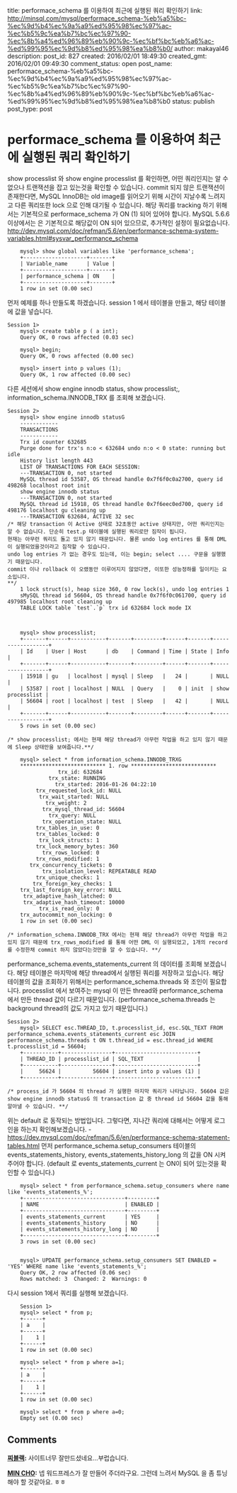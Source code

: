 title: performace_schema 를 이용하여 최근에 실행된 쿼리 확인하기
link: http://minsql.com/mysql/performace_schema-%eb%a5%bc-%ec%9d%b4%ec%9a%a9%ed%95%98%ec%97%ac-%ec%b5%9c%ea%b7%bc%ec%97%90-%ec%8b%a4%ed%96%89%eb%90%9c-%ec%bf%bc%eb%a6%ac-%ed%99%95%ec%9d%b8%ed%95%98%ea%b8%b0/
author: makayal46
description: 
post_id: 827
created: 2016/02/01 18:49:30
created_gmt: 2016/02/01 09:49:30
comment_status: open
post_name: performace_schema-%eb%a5%bc-%ec%9d%b4%ec%9a%a9%ed%95%98%ec%97%ac-%ec%b5%9c%ea%b7%bc%ec%97%90-%ec%8b%a4%ed%96%89%eb%90%9c-%ec%bf%bc%eb%a6%ac-%ed%99%95%ec%9d%b8%ed%95%98%ea%b8%b0
status: publish
post_type: post

# performace_schema 를 이용하여 최근에 실행된 쿼리 확인하기

show processlist 와 show engine processlist 를 확인하면, 어떤 쿼리인지는 알 수 없으나 트랜잭션을 잡고 있는것을 확인할 수 있습니다. commit 되지 않은 트랜잭션이 존재한다면, MySQL InnoDB는 old image를 읽어오기 위해 시간이 지날수록 느려지고 다른 쿼리또한 lock 으로 인해 대기될 수 있습니다. 해당 쿼리를 tracking 하기 위해서는 기본적으로 performace_schema 가 ON (1) 되어 있어야 합니다. MySQL 5.6.6 이상에서는 은 기본적으로 해당값이 ON 되어 있으므로, 추가적인 설정이 필요없습니다. <http://dev.mysql.com/doc/refman/5.6/en/performance-schema-system-variables.html#sysvar_performance_schema>
    
    
        mysql> show global variables like 'performance_schema';
        +--------------------+-------+
        | Variable_name      | Value |
        +--------------------+-------+
        | performance_schema | ON    |
        +--------------------+-------+
        1 row in set (0.00 sec)
    

먼저 예제를 하나 만들도록 하겠습니다. session 1 에서 테이블을 만들고, 해당 테이블에 값을 넣습니다. 
    
    
    Session 1> 
        mysql> create table p ( a int);
        Query OK, 0 rows affected (0.03 sec)
    
        mysql> begin;
        Query OK, 0 rows affected (0.00 sec)
    
        mysql> insert into p values (1);
        Query OK, 1 row affected (0.00 sec)
    

다른 세션에서 show engine innodb status, show processlist;, information_schema.INNODB_TRX 를 조회해 보겠습니다. 
    
    
    Session 2> 
        mysql> show engine innodb statusG
        ------------
        TRANSACTIONS
        ------------
        Trx id counter 632685
        Purge done for trx's n:o < 632684 undo n:o < 0 state: running but idle
        History list length 443
        LIST OF TRANSACTIONS FOR EACH SESSION:
        ---TRANSACTION 0, not started
        MySQL thread id 53587, OS thread handle 0x7f6f0c0a2700, query id 498268 localhost root init
        show engine innodb status
        ---TRANSACTION 0, not started
        MySQL thread id 15918, OS thread handle 0x7f6eec0ed700, query id 498176 localhost gu cleaning up
        ---TRANSACTION 632684, ACTIVE 32 sec
    /* 해당 transaction 이 Active 상태로 32초동안 active 상태지만, 어떤 쿼리인지는 알 수 없습니다. 단순히 test.p 테이블에 실행된 쿼리로만 짐작이 됩니다.
    현재는 아무런 쿼리도 돌고 있지 않기 때문입니다. 물론 undo log entires 를 통해 DML이 실행되었을것이라고 짐작할 수 있습니다.
    undo log entries 가 없는 경우도 있는데, 이는 begin; select .... 구문을 실행했기 때문입니다. 
    commit 이나 rollback 이 오랬동안 이루어지지 않았다면, 이또한 성능정하를 일이키는 요소입니다.
    **/
        1 lock struct(s), heap size 360, 0 row lock(s), undo log entries 1
        sMySQL thread id 56604, OS thread handle 0x7f6f0c061700, query id 497985 localhost root cleaning up
        TABLE LOCK table `test`.`p` trx id 632684 lock mode IX
    
    
    
        mysql> show processlist;
        +-------+------+-----------+-------+---------+------+-------+------------------+
        | Id    | User | Host      | db    | Command | Time | State | Info             |
        +-------+------+-----------+-------+---------+------+-------+------------------+
        | 15918 | gu   | localhost | mysql | Sleep   |   24 |       | NULL             |
        | 53587 | root | localhost | NULL  | Query   |    0 | init  | show processlist |
        | 56604 | root | localhost | test  | Sleep   |   42 |       | NULL             |
        +-------+------+-----------+-------+---------+------+-------+------------------+
        5 rows in set (0.00 sec)
    
    /* show processlist; 에서는 현재 해당 thread가 아무런 작업을 하고 있지 않기 때문에 Sleep 상태만을 보여줍니다.**/
    
        mysql> select * from information_schema.INNODB_TRXG
        *************************** 1. row ***************************
                    trx_id: 632684
                 trx_state: RUNNING
                   trx_started: 2016-01-26 04:22:10
             trx_requested_lock_id: NULL
              trx_wait_started: NULL
                trx_weight: 2
               trx_mysql_thread_id: 56604
                 trx_query: NULL
               trx_operation_state: NULL
             trx_tables_in_use: 0
             trx_tables_locked: 0
              trx_lock_structs: 1
             trx_lock_memory_bytes: 360
               trx_rows_locked: 0
             trx_rows_modified: 1
           trx_concurrency_tickets: 0
               trx_isolation_level: REPEATABLE READ
             trx_unique_checks: 1
            trx_foreign_key_checks: 1
        trx_last_foreign_key_error: NULL
         trx_adaptive_hash_latched: 0
         trx_adaptive_hash_timeout: 10000
              trx_is_read_only: 0
        trx_autocommit_non_locking: 0
        1 row in set (0.00 sec)
    
    /* information_schema.INNODB_TRX 에서는 현재 해당 thread가 아무런 작업을 하고 있지 않기 때문에 trx_rows_modified 를 통해 어떤 DML 이 실행되었고, 1개의 record를 수정한채 commit 하지 않았다는것만을 알 수 있습니다. **/
    

performance_schema.events_statements_current 의 데이터를 조회해 보겠습니다. 해당 테이블은 마지막에 해당 thread에서 실행된 쿼리를 저장하고 있습니다. 해당 테이블의 값을 조회하기 위해서는 performance_schema.threads 와 조인이 필요합니다. processlist 에서 보여주는 mysql 이 만든 thread와 performance_schema 에서 만든 thread 값이 다르기 때문입니다. (performance_schema.threads 는 background thread의 값도 가지고 있기 때문입니다.) 
    
    
    Session 2> 
        mysql> SELECT esc.THREAD_ID, t.processlist_id, esc.SQL_TEXT FROM performance_schema.events_statements_current esc JOIN performance_schema.threads t ON t.thread_id = esc.thread_id WHERE t.processlist_id = 56604;
        +-----------+----------------+--------------------------+
        | THREAD_ID | processlist_id | SQL_TEXT                 |
        +-----------+----------------+--------------------------+
        |     56624 |          56604 | insert into p values (1) |
        +-----------+----------------+--------------------------+
    
    /* process_id 가 56604 의 thread 가 실행한 마지막 쿼리가 나타납니다. 56604 값은 show engine innodb statusG 의 transaction 값 중 thread id 56604 값을 통해 알아낼 수 있습니다. **/
    

위는 default 로 동작되는 방법입니다. 그렇다면, 지나간 쿼리에 대해서는 어떻게 로그인을 하는지 확인해보겠습니다. \- https://dev.mysql.com/doc/refman/5.6/en/performance-schema-statement-tables.html 먼저 performance_schema.setup_consumers 테이블의 events_statements_history, events_statements_history_long 의 값을 ON 시켜주어야 합니다. (default 로 events_statements_current 는 ON이 되어 있는것을 확인할 수 있습니다.) 
    
    
        mysql> select * from performance_schema.setup_consumers where name like 'events_statements_%';
        +--------------------------------+---------+
        | NAME                           | ENABLED |
        +--------------------------------+---------+
        | events_statements_current      | YES     |
        | events_statements_history      | NO      |
        | events_statements_history_long | NO      |
        +--------------------------------+---------+
        3 rows in set (0.00 sec)
    
    
        mysql> UPDATE performance_schema.setup_consumers SET ENABLED = 'YES' WHERE name like 'events_statements_%';
        Query OK, 2 row affected (0.06 sec)
        Rows matched: 3  Changed: 2  Warnings: 0
    

다시 session 1에서 쿼리를 실행해 보겠습니다. 
    
    
        Session 1>
        mysql> select * from p;
        +------+
        | a    |
        +------+
        |    1 |
        +------+
        1 row in set (0.00 sec)
    
        mysql> select * from p where a=1;
        +------+
        | a    |
        +------+
        |    1 |
        +------+
        1 row in set (0.00 sec)
    
        mysql> select * from p where a=0;
        Empty set (0.00 sec)

## Comments

**[찌블랙](#12 "2016-03-31 18:12:17"):** 사이트너무 잘만드셨네요...부럽습니다.

**[MIN CHO](#13 "2016-04-06 20:49:18"):** 넵 워드프레스가 잘 만들어 주더라구요. 그런데 느려서 MySQL 을 좀 튜닝해야 할 것같아요. ㅎㅎ

